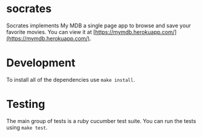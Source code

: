 # socrates
Socrates implements My MDB a single page app to browse and save your favorite movies. You can view it at 
[https://mymdb.herokuapp.com/](https://mymdb.herokuapp.com/).

# Development
To install all of the dependencies use ``make install``.

# Testing 
The main group of tests is a ruby cucumber test suite. You can run the tests using ``make test``. 
